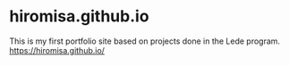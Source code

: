 # hiromisa.github.io

This is my first portfolio site based on projects done in the Lede program.  
https://hiromisa.github.io/
